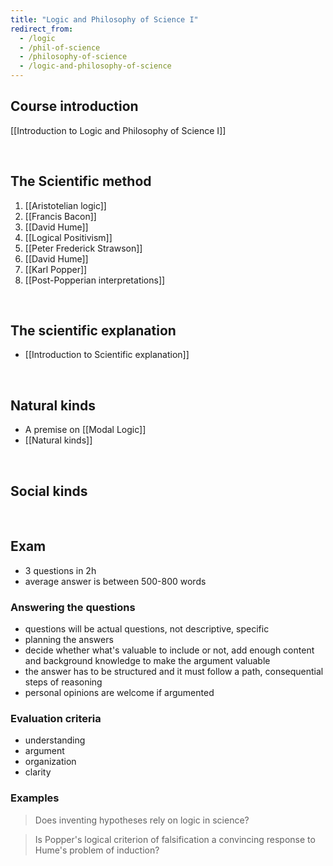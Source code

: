 ```yaml
---
title: "Logic and Philosophy of Science I"
redirect_from:
  - /logic
  - /phil-of-science
  - /philosophy-of-science
  - /logic-and-philosophy-of-science
---
```

## Course introduction

[[Introduction to Logic and Philosophy of Science I]]

<br>

## The Scientific method

1. [[Aristotelian logic]]
1. [[Francis Bacon]]
1. [[David Hume]]
1. [[Logical Positivism]]
1. [[Peter Frederick Strawson]]
1. [[David Hume]]
1. [[Karl Popper]]
1. [[Post-Popperian interpretations]]

<br>

## The scientific explanation

- [[Introduction to Scientific explanation]]

<br>

## Natural kinds

- A premise on [[Modal Logic]]
- [[Natural kinds]]

<br>

## Social kinds

<br>

## Exam

- 3 questions in 2h
- average answer is between 500-800 words

### Answering the questions

- questions will be actual questions, not descriptive, specific
- planning the answers
- decide whether what's valuable to include or not, add enough content and background knowledge to make the argument valuable
- the answer has to be structured and it must follow a path, consequential steps of reasoning
- personal opinions are welcome if argumented

### Evaluation criteria

- understanding
- argument
- organization
- clarity

### Examples

> Does inventing hypotheses rely on logic in science?

> Is Popper's logical criterion of falsification a convincing response to Hume's problem of induction?